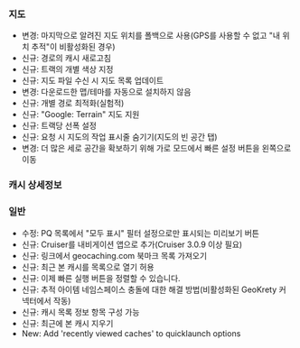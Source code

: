 ### 지도
- 변경: 마지막으로 알려진 지도 위치를 폴백으로 사용(GPS를 사용할 수 없고 "내 위치 추적"이 비활성화된 경우)
- 신규: 경로의 캐시 새로고침
- 신규: 트랙의 개별 색상 지정
- 신규: 지도 파일 수신 시 지도 목록 업데이트
- 변경: 다운로드한 맵/테마를 자동으로 설치하지 않음
- 신규: 개별 경로 최적화(실험적)
- 신규: "Google: Terrain" 지도 지원
- 신규: 트랙당 선폭 설정
- 신규: 요청 시 지도의 작업 표시줄 숨기기(지도의 빈 공간 탭)
- 변경: 더 많은 세로 공간을 확보하기 위해 가로 모드에서 빠른 설정 버튼을 왼쪽으로 이동

### 캐시 상세정보

### 일반
- 수정: PQ 목록에서 "모두 표시" 필터 설정으로만 표시되는 미리보기 버튼
- 신규: Cruiser를 내비게이션 앱으로 추가(Cruiser 3.0.9 이상 필요)
- 신규: 링크에서 geocaching.com 북마크 목록 가져오기
- 신규: 최근 본 캐시를 목록으로 열기 허용
- 신규: 이제 빠른 실행 버튼을 정렬할 수 있습니다.
- 신규: 추적 아이템 네임스페이스 충돌에 대한 해결 방법(비활성화된 GeoKrety 커넥터에서 작동)
- 신규: 캐시 목록 정보 항목 구성 가능
- 신규: 최근에 본 캐시 지우기
- New: Add 'recently viewed caches' to quicklaunch options
